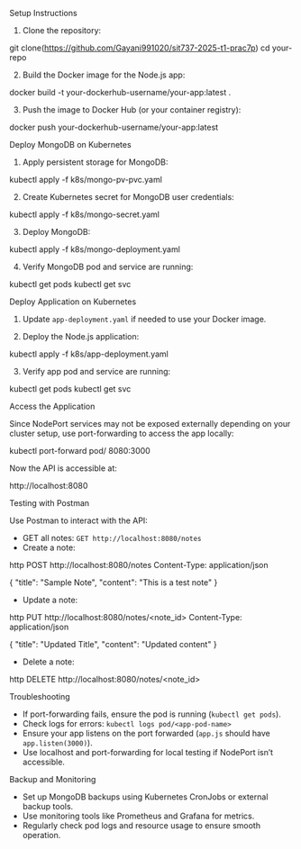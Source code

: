 
Setup Instructions

1. Clone the repository:


git clone(https://github.com/Gayani991020/sit737-2025-t1-prac7p)
cd your-repo


2. Build the Docker image for the Node.js app:


docker build -t your-dockerhub-username/your-app:latest .


3. Push the image to Docker Hub (or your container registry):


docker push your-dockerhub-username/your-app:latest


Deploy MongoDB on Kubernetes

1. Apply persistent storage for MongoDB:


kubectl apply -f k8s/mongo-pv-pvc.yaml


2. Create Kubernetes secret for MongoDB user credentials:


kubectl apply -f k8s/mongo-secret.yaml


3. Deploy MongoDB:


kubectl apply -f k8s/mongo-deployment.yaml


4. Verify MongoDB pod and service are running:


kubectl get pods
kubectl get svc

Deploy Application on Kubernetes

1. Update `app-deployment.yaml` if needed to use your Docker image.

2. Deploy the Node.js application:


kubectl apply -f k8s/app-deployment.yaml


3. Verify app pod and service are running:


kubectl get pods
kubectl get svc




Access the Application

Since NodePort services may not be exposed externally depending on your cluster setup, use port-forwarding to access the app locally:


kubectl port-forward pod/<app-pod-name> 8080:3000


Now the API is accessible at:


http://localhost:8080




Testing with Postman

Use Postman to interact with the API:

* GET all notes: `GET http://localhost:8080/notes`
* Create a note:

http
POST http://localhost:8080/notes
Content-Type: application/json

{
  "title": "Sample Note",
  "content": "This is a test note"
}


* Update a note:

http
PUT http://localhost:8080/notes/<note_id>
Content-Type: application/json

{
  "title": "Updated Title",
  "content": "Updated content"
}


* Delete a note:

http
DELETE http://localhost:8080/notes/<note_id>




Troubleshooting

* If port-forwarding fails, ensure the pod is running (`kubectl get pods`).
* Check logs for errors: `kubectl logs pod/<app-pod-name>`
* Ensure your app listens on the port forwarded (`app.js` should have `app.listen(3000)`).
* Use localhost and port-forwarding for local testing if NodePort isn’t accessible.



Backup and Monitoring

* Set up MongoDB backups using Kubernetes CronJobs or external backup tools.
* Use monitoring tools like Prometheus and Grafana for metrics.
* Regularly check pod logs and resource usage to ensure smooth operation.


